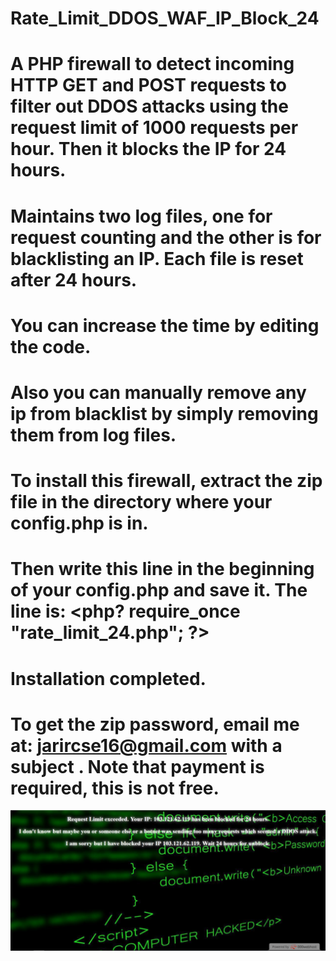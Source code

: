 # Rate_Limit_DDOS_WAF_IP_Block_24
# A PHP firewall to detect incoming HTTP GET and POST requests to filter out DDOS attacks using the request limit of 1000 requests per hour. Then it blocks the IP for 24 hours.
# Maintains two log files, one for request counting and the other is for blacklisting an IP. Each file is reset after 24 hours.
# You can increase the time by editing the code.
# Also you can manually remove any ip from blacklist by simply removing them from log files.
# To install this firewall, extract the zip file in the directory where your config.php is in.
# Then write this line in the beginning of your config.php and save it. The line is: <php? require_once "rate_limit_24.php"; ?> 
# Installation completed.
# To get the zip password, email me at: jarircse16@gmail.com with a subject . Note that payment is required, this is not free. 
![Screenshot](screenshot_rate_limit.png)

